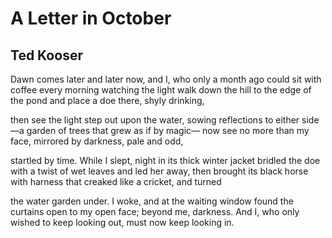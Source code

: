# A Letter in October
## Ted Kooser
Dawn comes later and later now,
and I, who only a month ago
could sit with coffee every morning
watching the light walk down the hill
to the edge of the pond and place
a doe there, shyly drinking,

then see the light step out upon
the water, sowing reflections
to either side—a garden
of trees that grew as if by magic—
now see no more than my face,
mirrored by darkness, pale and odd,

startled by time. While I slept,
night in its thick winter jacket
bridled the doe with a twist
of wet leaves and led her away,
then brought its black horse with harness
that creaked like a cricket, and turned

the water garden under. I woke,
and at the waiting window found
the curtains open to my open face;
beyond me, darkness. And I,
who only wished to keep looking out,
must now keep looking in.